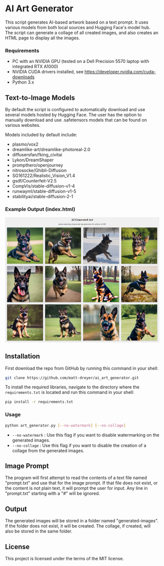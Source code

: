 # AI Art Generator

This script generates AI-based artwork based on a text prompt. It uses various models from both local sources and Hugging Face's model hub. The script can generate a collage of all created images, and also creates an HTML page to display all the images.



### Requirements
- PC with an NVIDIA GPU (tested on a Dell Precision 5570 laptop with integrated RTX A1000)
- NVIDIA CUDA drivers installed, see https://developer.nvidia.com/cuda-downloads
- Python 3.x

## Text-to-Image Models
By default the script is configured to automatically download and use several models hosted by Hugging Face. The user has the option to manually download and use .safetensors models that can be found on various websites.

Models included by default include:
 - plasmo/vox2
 - dreamlike-art/dreamlike-photoreal-2.0
 - diffusersfan/fking_civitai
 - Lykon/DreamShaper
 - prompthero/openjourney
 - nitrosocke/Ghibli-Diffusion
 - SG161222/Realistic_Vision_V1.4
 - gsdf/Counterfeit-V2.5
 - CompVis/stable-diffusion-v1-4
 - runwayml/stable-diffusion-v1-5
 - stabilityai/stable-diffusion-2-1

### Example Output (index.html)
![Example Output](https://github.com/matt-dreyer/.github/blob/main/ai_art_generator_output.png)

## Installation

First download the repo from GitHub by running this command in your shell:

```bash
git clone https://github.com/matt-dreyer/ai_art_generator.git
```

To install the required libraries, navigate to the directory where the `requirements.txt` is located and run this command in your shell:

```bash
pip install -r requirements.txt
```


### Usage

```bash
python art_generator.py [--no-watermark] [--no-collage]
```

- `--no-watermark` : Use this flag if you want to disable watermarking on the generated images.
- `--no-collage` : Use this flag if you want to disable the creation of a collage from the generated images.

## Image Prompt

The program will first attempt to read the contents of a text file named "prompt.txt" and use that for the image prompt. If that file does not exist, or the content is not plain text, it will prompt the user for input. Any line in "prompt.txt" starting with a "#" will be ignored.

## Output

The generated images will be stored in a folder named "generated-images". If the folder does not exist, it will be created. The collage, if created, will also be stored in the same folder.

## License

This project is licensed under the terms of the MIT license.
